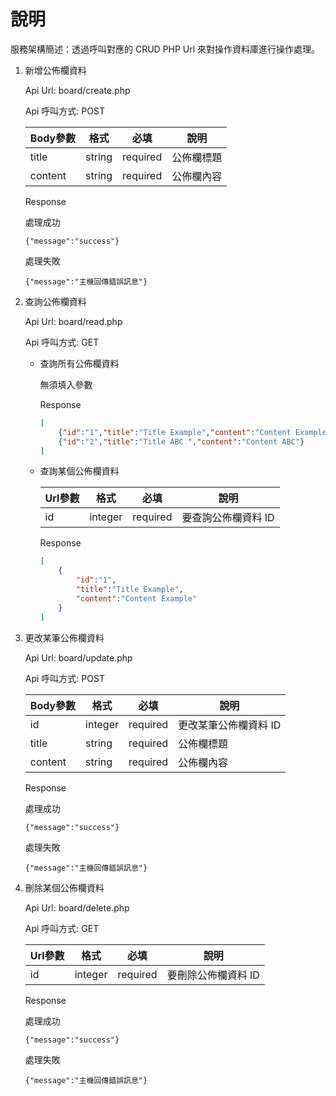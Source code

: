 # 說明

服務架構簡述：透過呼叫對應的 CRUD PHP Url 來對操作資料庫進行操作處理。

1. 新增公佈欄資料

    Api Url: board/create.php

    Api 呼叫方式: POST

    |Body參數|格式|必填|說明|
    |-|-|-|-|
    |title|string|required|公佈欄標題|
    |content|string|required|公佈欄內容|

    Response
    
    處理成功
    
    `{"message":"success"}`
    
    處理失敗
    
    `{"message":"主機回傳錯誤訊息"}`
    
2. 查詢公佈欄資料
    
    Api Url: board/read.php

    Api 呼叫方式: GET
    
    - 查詢所有公佈欄資料
    
        無須填入參數
        
        Response
        
        ```json
        [
            {"id":"1","title":"Title Example","content":"Content Example"},
            {"id":"2","title":"Title ABC ","content":"Content ABC"}
        ]
        ```
    
    - 查詢某個公佈欄資料
    
        |Url參數|格式|必填|說明|
        |-|-|-|-|
        |id|integer|required|要查詢公佈欄資料 ID|
        
        Response
        
        ```json
        [
            {
                "id":"1",
                "title":"Title Example",
                "content":"Content Example"
            }
        ]
        ```
 
3. 更改某筆公佈欄資料

    Api Url: board/update.php

    Api 呼叫方式: POST
    
    |Body參數|格式|必填|說明|
    |-|-|-|-|
    |id|integer|required|更改某筆公佈欄資料 ID|
    |title|string|required|公佈欄標題|
    |content|string|required|公佈欄內容|
    
    Response
    
    處理成功
    
    `{"message":"success"}`
    
    處理失敗
    
    `{"message":"主機回傳錯誤訊息"}`

4. 刪除某個公佈欄資料

    Api Url: board/delete.php

    Api 呼叫方式: GET
    
    |Url參數|格式|必填|說明|
    |-|-|-|-|
    |id|integer|required|要刪除公佈欄資料 ID|
    
    Response
    
    處理成功
    
    `{"message":"success"}`
    
    處理失敗
    
    `{"message":"主機回傳錯誤訊息"}`
